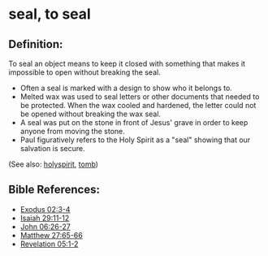 # seal, to seal #

## Definition: ##

To seal an object means to keep it closed with something that makes it impossible to open without breaking the seal.

* Often a seal is marked with a design to show who it belongs to. 
* Melted wax was used to seal letters or other documents that needed to be protected. When the wax cooled and hardened, the letter could not be opened without breaking the wax seal.
* A seal was put on the stone in front of Jesus' grave in order to keep anyone from moving the stone.
* Paul figuratively refers to the Holy Spirit as a "seal" showing that our salvation is secure.

(See also: [holyspirit](../kt/holyspirit.md), [tomb](../other/tomb.md))

## Bible References: ##

* [Exodus 02:3-4](https://door43.org/en/bible/notes/exo/02/03)
* [Isaiah 29:11-12](https://door43.org/en/bible/notes/isa/29/11)
* [John 06:26-27](https://door43.org/en/bible/notes/jhn/06/26)
* [Matthew 27:65-66](https://door43.org/en/bible/notes/mat/27/65)
* [Revelation 05:1-2](https://door43.org/en/bible/notes/rev/05/01)

